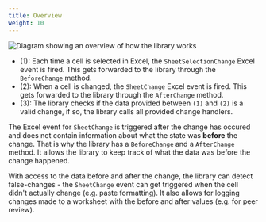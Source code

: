 ```yaml
---
title: Overview
weight: 10
---
```


![Diagram showing an overview of how the library works](img/overview.png)

- (1): Each time a cell is selected in Excel, the `SheetSelectionChange` Excel event is fired. This gets forwarded to the library through the `BeforeChange` method.
- (2): When a cell is changed, the `SheetChange` Excel event is fired. This gets forwarded to the library through the `AfterChange` method.
- (3): The library checks if the data provided between `(1)` and `(2)` is a valid change, if so, the library calls all provided change handlers.

The Excel event for `SheetChange` is triggered after the change has occured and does not contain information about what the state was **before** the change.
That is why the library has a `BeforeChange` and a `AfterChange` method. It allows the library to keep track of what the data was before the change happened.

With access to the data before and after the change, the library can detect false-changes - the `SheetChange` event can get triggered when the cell didn't actually change (e.g. paste formatting).
It also allows for logging changes made to a worksheet with the before and after values (e.g. for peer review).
